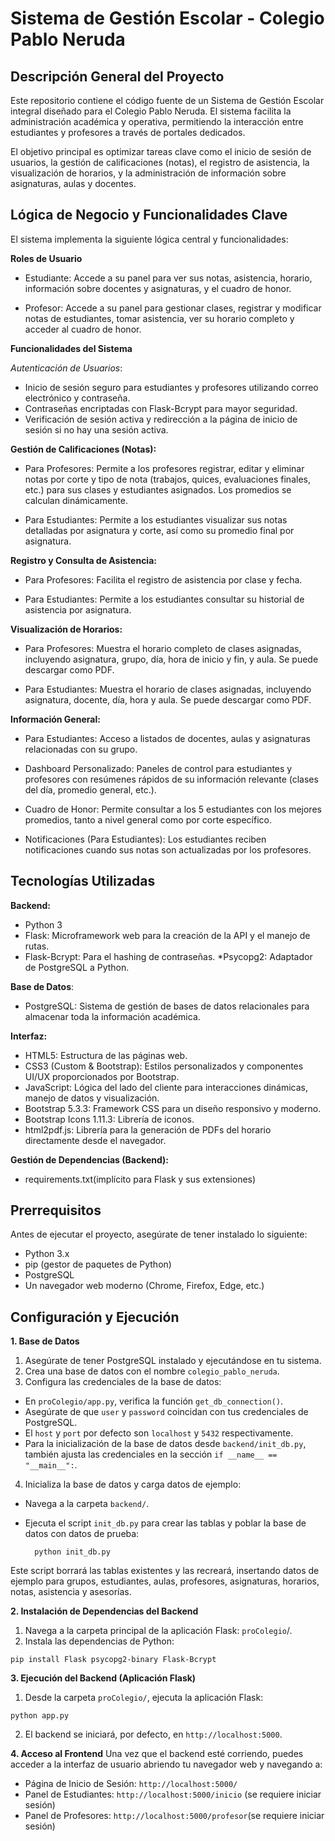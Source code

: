 #  Sistema de Gestión Escolar - Colegio Pablo Neruda
## Descripción General del Proyecto
Este repositorio contiene el código fuente de un Sistema de Gestión Escolar integral diseñado para el Colegio Pablo Neruda. El sistema facilita la administración académica y operativa, permitiendo la interacción entre estudiantes y profesores a través de portales dedicados.

El objetivo principal es optimizar tareas clave como el inicio de sesión de usuarios, la gestión de calificaciones (notas), el registro de asistencia, la visualización de horarios, y la administración de información sobre asignaturas, aulas y docentes.

## Lógica de Negocio y Funcionalidades Clave 
El sistema implementa la siguiente lógica central y funcionalidades:

**Roles de Usuario**

* Estudiante: Accede a su panel para ver sus notas, asistencia, horario, información sobre docentes y asignaturas, y el cuadro de honor.

* Profesor: Accede a su panel para gestionar clases, registrar y modificar notas de estudiantes, tomar asistencia, ver su horario completo y acceder al cuadro de honor.

**Funcionalidades del Sistema**

*Autenticación de Usuarios*:
* Inicio de sesión seguro para estudiantes y profesores utilizando correo electrónico y contraseña.
* Contraseñas encriptadas con Flask-Bcrypt para mayor seguridad.
* Verificación de sesión activa y redirección a la página de inicio de sesión si no hay una sesión activa.

**Gestión de Calificaciones (Notas):**

* Para Profesores: Permite a los profesores registrar, editar y eliminar notas por corte y tipo de nota (trabajos, quices, evaluaciones finales, etc.) para sus clases y estudiantes asignados. Los promedios se calculan dinámicamente.

* Para Estudiantes: Permite a los estudiantes visualizar sus notas detalladas por asignatura y corte, así como su promedio final por asignatura.

**Registro y Consulta de Asistencia:**

* Para Profesores: Facilita el registro de asistencia por clase y fecha.

* Para Estudiantes: Permite a los estudiantes consultar su historial de asistencia por asignatura.

**Visualización de Horarios:**

* Para Profesores: Muestra el horario completo de clases asignadas, incluyendo asignatura, grupo, día, hora de inicio y fin, y aula. Se puede descargar como PDF.

* Para Estudiantes: Muestra el horario de clases asignadas, incluyendo asignatura, docente, día, hora y aula. Se puede descargar como PDF.

**Información General:**

* Para Estudiantes: Acceso a listados de docentes, aulas y asignaturas relacionadas con su grupo.

* Dashboard Personalizado: Paneles de control para estudiantes y profesores con resúmenes rápidos de su información relevante (clases del día, promedio general, etc.).

* Cuadro de Honor: Permite consultar a los 5 estudiantes con los mejores promedios, tanto a nivel general como por corte específico.

* Notificaciones (Para Estudiantes): Los estudiantes reciben notificaciones cuando sus notas son actualizadas por los profesores.

## Tecnologías Utilizadas

**Backend:**

* Python 3
* Flask: Microframework web para la creación de la API y el manejo de rutas.
* Flask-Bcrypt: Para el hashing de contraseñas.
*Psycopg2: Adaptador de PostgreSQL a Python.

**Base de Datos**:

* PostgreSQL: Sistema de gestión de bases de datos relacionales para almacenar toda la información académica.

**Interfaz:**

* HTML5: Estructura de las páginas web.
* CSS3 (Custom & Bootstrap): Estilos personalizados y componentes UI/UX proporcionados por Bootstrap.
* JavaScript: Lógica del lado del cliente para interacciones dinámicas, manejo de datos y visualización.
* Bootstrap 5.3.3: Framework CSS para un diseño responsivo y moderno.
* Bootstrap Icons 1.11.3: Librería de iconos.
* html2pdf.js: Librería para la generación de PDFs del horario directamente desde el navegador.

**Gestión de Dependencias (Backend):**

* requirements.txt(implícito para Flask y sus extensiones)

## Prerrequisitos  

Antes de ejecutar el proyecto, asegúrate de tener instalado lo siguiente:

* Python 3.x
* pip (gestor de paquetes de Python)
* PostgreSQL
* Un navegador web moderno (Chrome, Firefox, Edge, etc.)

## Configuración y Ejecución
**1. Base de Datos**
1. Asegúrate de tener PostgreSQL instalado y ejecutándose en tu sistema.
2. Crea una base de datos con el nombre `colegio_pablo_neruda`.
3. Configura las credenciales de la base de datos:
* En ``proColegio/app.py``, verifica la función ``get_db_connection()``.
* Asegúrate de que ``user`` y ``password`` coincidan con tus credenciales de PostgreSQL.
* El ``host`` y ``port`` por defecto son ``localhost`` y ``5432`` respectivamente.
* Para la inicialización de la base de datos desde ``backend/init_db.py``, también ajusta las credenciales en la sección ``if __name__ == "__main__":``.
4. Inicializa la base de datos y carga datos de ejemplo:
* Navega a la carpeta ``backend/``.
* Ejecuta el script ``init_db.py`` para crear las tablas y poblar la base de datos con datos de prueba:

  ```
    python init_db.py
    ```
Este script borrará las tablas existentes y las recreará, insertando datos de ejemplo para grupos, estudiantes, aulas, profesores, asignaturas, horarios, notas, asistencia y asesorías.

**2. Instalación de Dependencias del Backend**
1. Navega a la carpeta principal de la aplicación Flask: ``proColegio``/.
2. Instala las dependencias de Python:

  ```
 pip install Flask psycopg2-binary Flask-Bcrypt
```

**3. Ejecución del Backend (Aplicación Flask)**
1. Desde la carpeta ``proColegio/``, ejecuta la aplicación Flask:
 
 ```
 python app.py
```
2. El backend se iniciará, por defecto, en ``http://localhost:5000``.

**4. Acceso al Frontend**
Una vez que el backend esté corriendo, puedes acceder a la interfaz de usuario abriendo tu navegador web y navegando a:

* Página de Inicio de Sesión: ``http://localhost:5000/``
* Panel de Estudiantes: ``http://localhost:5000/inicio`` (se requiere iniciar sesión)
* Panel de Profesores: ``http://localhost:5000/profesor``(se requiere iniciar sesión)
